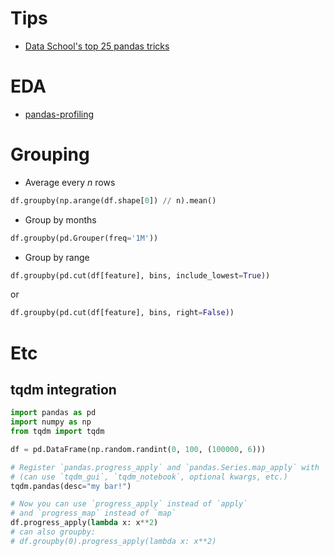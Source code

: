 # Tips

* [Data School's top 25 pandas tricks](https://nbviewer.jupyter.org/github/justmarkham/pandas-videos/blob/master/top_25_pandas_tricks.ipynb)

# EDA

* [pandas-profiling](https://github.com/pandas-profiling/pandas-profiling)

# Grouping

* Average every _n_ rows

```python
df.groupby(np.arange(df.shape[0]) // n).mean()
```

* Group by months

```python
df.groupby(pd.Grouper(freq='1M'))
```

* Group by range

```python
df.groupby(pd.cut(df[feature], bins, include_lowest=True))
```
or
```python
df.groupby(pd.cut(df[feature], bins, right=False))
```

# Etc
## tqdm integration
```python
import pandas as pd
import numpy as np
from tqdm import tqdm

df = pd.DataFrame(np.random.randint(0, 100, (100000, 6)))

# Register `pandas.progress_apply` and `pandas.Series.map_apply` with `tqdm`
# (can use `tqdm_gui`, `tqdm_notebook`, optional kwargs, etc.)
tqdm.pandas(desc="my bar!")

# Now you can use `progress_apply` instead of `apply`
# and `progress_map` instead of `map`
df.progress_apply(lambda x: x**2)
# can also groupby:
# df.groupby(0).progress_apply(lambda x: x**2)
```

